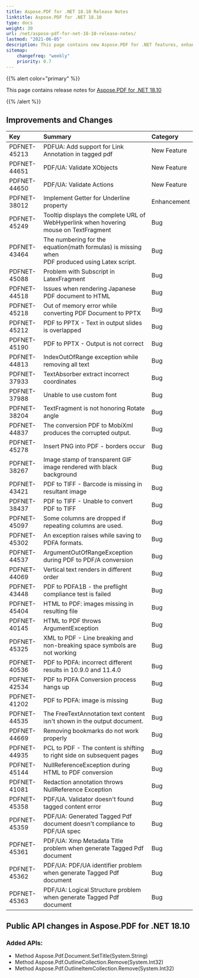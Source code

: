 ```yaml
---
title: Aspose.PDF for .NET 18.10 Release Notes
linktitle: Aspose.PDF for .NET 18.10
type: docs
weight: 30
url: /net/aspose-pdf-for-net-18-10-release-notes/
lastmod: "2021-06-05"
description: This page contains new Aspose.PDF for .NET features, enhancement, and bug fixes in 2018, version 18.10.
sitemap:
    changefreq: "weekly"
    priority: 0.7
---
```


{{% alert color="primary" %}}

This page contains release notes for [Aspose.PDF for .NET 18.10](https://www.nuget.org/packages/Aspose.Pdf/18.10.0)

{{% /alert %}}

## Improvements and Changes

|**Key**|**Summary**|**Category**|
| :- | :- | :- |
|PDFNET-45213|PDFUA: Add support for Link Annotation in tagged pdf|New Feature|
|PDFNET-44651|PDF/UA: Validate XObjects|New Feature|
|PDFNET-44650|PDF/UA: Validate Actions|New Feature|
|PDFNET-38012|Implement Getter for Underline property|Enhancement|
|PDFNET-45249|Tooltip displays the complete URL of WebHyperlink when hovering mouse on TextFragment|Bug|
|PDFNET-43464|The numbering for the equation(math formulas) is missing when <br>PDF produced using Latex script.|Bug|
|PDFNET-45088|Problem with Subscript in LatexFragment|Bug|
|PDFNET-44518|Issues when rendering Japanese PDF document to HTML|Bug|
|PDFNET-45218|Out of memory error while converting PDF Document to PPTX|Bug|
|PDFNET-45212|PDF to PPTX - Text in output slides is overlapped|Bug|
|PDFNET-45190|PDF to PPTX - Output is not correct|Bug|
|PDFNET-44813|IndexOutOfRange exception while removing all text|Bug|
|PDFNET-37933|TextAbsorber extract incorrect coordinates|Bug|
|PDFNET-37988|Unable to use custom font|Bug|
|PDFNET-38204|TextFragment is not honoring Rotate angle|Bug|
|PDFNET-44837|The conversion PDF to MobiXml produces the corrupted output.|Bug|
|PDFNET-45278|Insert PNG into PDF - borders occur|Bug|
|PDFNET-38267|Image stamp of transparent GIF image rendered with black background|Bug|
|PDFNET-43421|PDF to TIFF - Barcode is missing in resultant image|Bug|
|PDFNET-38437|PDF to TIFF - Unable to convert PDF to TIFF|Bug|
|PDFNET-45097|Some columns are dropped if repeating columns are used.|Bug|
|PDFNET-45302|An exception raises while saving to PDFA formats.|Bug|
|PDFNET-44537|ArgumentOutOfRangeException during PDF to PDF/A conversion|Bug|
|PDFNET-44069|Vertical text renders in different order|Bug|
|PDFNET-43448|PDF to PDFA1B - the preflight compliance test is failed|Bug|
|PDFNET-45404|HTML to PDF: images missing in resulting file|Bug|
|PDFNET-40145|HTML to PDF throws ArgumentException|Bug|
|PDFNET-45325|XML to PDF - Line breaking and non-breaking space symbols are not working|Bug|
|PDFNET-40536|PDF to PDFA: incorrect different results in 10.9.0 and 11.4.0|Bug|
|PDFNET-42534|PDF to PDFA Conversion process hangs up|Bug|
|PDFNET-41202|PDF to PDFA: image is missing|Bug|
|PDFNET-44535|The FreeTextAnnotation text content isn't shown in the output document.|Bug|
|PDFNET-44669|Removing bookmarks do not work properly|Bug|
|PDFNET-44935|PCL to PDF - The content is shifting to right side on subsequent pages|Bug|
|PDFNET-45144|NullReferenceException during HTML to PDF conversion|Bug|
|PDFNET-41081|Redaction annotation throws NullReference Exception|Bug|
|PDFNET-45358|PDF/UA. Validator doesn't found tagged content error|Bug|
|PDFNET-45359|PDF/UA: Generated Tagged Pdf document doesn't compliance to PDF/UA spec|Bug|
|PDFNET-45361|PDF/UA: Xmp Metadata Title problem when generate Tagged Pdf document|Bug|
|PDFNET-45362|PDF/UA: PDF/UA identifier problem when generate Tagged Pdf document|Bug|
|PDFNET-45363|PDF/UA: Logical Structure problem when generate Tagged Pdf document|Bug|

## Public API changes in Aspose.PDF for .NET 18.10

### Added APIs:

* Method Aspose.Pdf.Document.SetTitle(System.String) 
* Method Aspose.Pdf.OutlineCollection.Remove(System.Int32) 
* Method Aspose.Pdf.OutlineItemCollection.Remove(System.Int32)        
